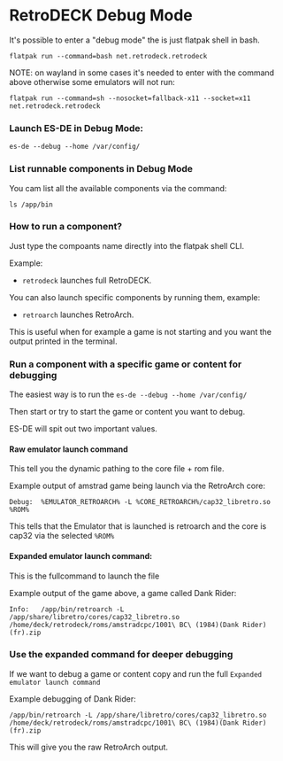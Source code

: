 # RetroDECK Debug Mode

It's possible to enter a "debug mode" the is just flatpak shell in bash.

```
flatpak run --command=bash net.retrodeck.retrodeck
```

NOTE: on wayland in some cases it's needed to enter with the command above otherwise some emulators will not run:
```
flatpak run --command=sh --nosocket=fallback-x11 --socket=x11 net.retrodeck.retrodeck
```

### Launch ES-DE in Debug Mode:

`es-de --debug --home /var/config/`


### List runnable components in Debug Mode

You cam list all the available components via the command:

```
ls /app/bin
```

### How to run a component?

Just type the compoants name directly into the flatpak shell CLI.

Example:

- `retrodeck` launches full RetroDECK.

You can also launch specific components by running them, example:

- `retroarch` launches RetroArch.

This is useful when for example a game is not starting and you want the output printed in the terminal.

### Run a component with a specific game or content for debugging

The easiest way is to run the `es-de --debug --home /var/config/`

Then start or try to start the game or content you want to debug.

ES-DE will spit out two important values.

####  Raw emulator launch command

This tell you the dynamic pathing to the core file + rom file.

Example output of amstrad game being launch via the RetroArch core:

`Debug:  %EMULATOR_RETROARCH% -L %CORE_RETROARCH%/cap32_libretro.so %ROM%`

This tells that the Emulator that is launched is retroarch and the core is cap32 via the selected `%ROM%`

#### Expanded emulator launch command:

This is the fullcommand to launch the file

Example output of the game above, a game called Dank Rider:

`Info:   /app/bin/retroarch -L /app/share/libretro/cores/cap32_libretro.so /home/deck/retrodeck/roms/amstradcpc/1001\ BC\ (1984)(Dank Rider)(fr).zip`

### Use the expanded command for deeper debugging

If we want to debug a game or content copy and run the full `Expanded emulator launch command`

Example debugging of Dank Rider:

`/app/bin/retroarch -L /app/share/libretro/cores/cap32_libretro.so /home/deck/retrodeck/roms/amstradcpc/1001\ BC\ (1984)(Dank Rider)(fr).zip`

This will give you the raw RetroArch output.
